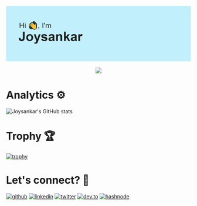 ![Header Image](header.png)
<p align="center">
     <img src="https://readme-typing-svg.herokuapp.com?font=&center=true&width=500&height=45&lines=I+am+an+android+developer" />
 
</p>

# Analytics ⚙️
![Joysankar's GitHub stats](https://github-readme-stats.vercel.app/api?username=JoyMajumdar2001&show_icons=true&theme=synthwave)

# Trophy 🏆
[![trophy](https://github-profile-trophy.vercel.app/?username=JoyMajumdar2001)](https://github.com/JoyMajumdar2001)

# Let's connect? 🤝
[![github](https://img.shields.io/badge/github-000000?style=for-the-badge&logo=github&logoColor=white)](https://github.com/JoyMajumdar2001)
[![linkedin](https://img.shields.io/badge/linkedin-0A66C2?style=for-the-badge&logo=linkedin&logoColor=white)](https://www.linkedin.com/in/joysankar2001/)
[![twitter](https://img.shields.io/badge/twitter-1DA1F2?style=for-the-badge&logo=twitter&logoColor=white)](https://twitter.com/)
[![dev.to](https://img.shields.io/badge/dev-000000?style=for-the-badge&logo=dev.to&logoColor=white)](https://dev.to/joysankar2001)
[![hashnode](https://img.shields.io/badge/hashnode-000000?style=for-the-badge&logo=hashnode&logoColor=white)](https://hashnode.com/@joysankar)

<!---
JoyMajumdar2001/JoyMajumdar2001 is a ✨ special ✨ repository because its `README.md` (this file) appears on your GitHub profile.
You can click the Preview link to take a look at your changes.
--->
